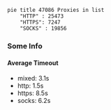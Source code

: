 
```mermaid
pie title 47086 Proxies in list
    "HTTP" : 25473
    "HTTPS": 7247
    "SOCKS" : 19856
```

### Some Info
#### Average Timeout

- mixed: 3.1s
- http: 1.5s
- https: 8.5s
- socks: 6.2s